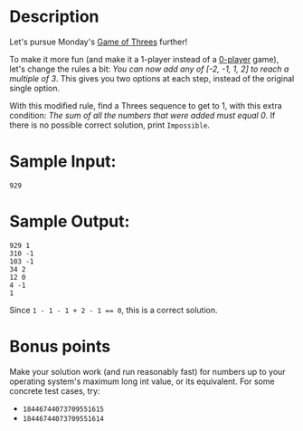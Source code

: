 # Description

Let's pursue Monday's [Game of Threes](https://www.reddit.com/r/dailyprogrammer/comments/3r7wxz/20151102_challenge_239_easy_a_game_of_threes/) further!

To make it more fun (and make it a 1-player instead of a [0-player](https://en.wikipedia.org/wiki/Zero-player_game) game), let's change the rules a bit: *You can now add any of [-2, -1, 1, 2] to reach a multiple of 3*. This gives you two options at each step, instead of the original single option. 

With this modified rule, find a Threes sequence to get to 1, with this extra condition: *The sum of all the numbers that were added must equal 0*. If there is no possible correct solution, print `Impossible`.

# Sample Input:

    929

# Sample Output:

    929 1
    310 -1
    103 -1
    34 2
    12 0
    4 -1
    1

Since `1 - 1 - 1 + 2 - 1 == 0`, this is a correct solution. 

# Bonus points

Make your solution work (and run reasonably fast) for numbers up to your operating system's maximum long int value, or its equivalent. For some concrete test cases, try:

* `18446744073709551615`
* `18446744073709551614`